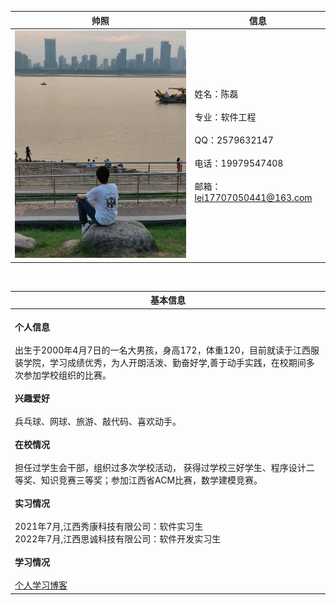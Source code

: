 | <center>帅照     | <center>信息    |
| :-------------: | :------------- |
| ![图片](./zhaopian3.jpg)      | 姓名：陈磊  <br><br> 专业：软件工程<br><br> QQ：2579632147<br><br> 电话：19979547408<br><br> 邮箱：lei17707050441@163.com       |  

<br>

| <center>基本信息    |
| :------------- |
| <br>**个人信息**<br><br>出生于2000年4月7日的一名大男孩，身高172，体重120，目前就读于江西服装学院，学习成绩优秀，为人开朗活泼、勤奋好学,善于动手实践，在校期间多次参加学校组织的比赛。<br><br>**兴趣爱好**<br><br>兵乓球、网球、旅游、敲代码、喜欢动手。<br><br>**在校情况**<br><br>担任过学生会干部，组织过多次学校活动， 获得过学校三好学生、程序设计二等奖、知识竞赛三等奖；参加江西省ACM比赛，数学建模竞赛。<br><br>**实习情况**<br><br>2021年7月,江西秀康科技有限公司：软件实习生<br>2022年7月,江西思诚科技有限公司：软件开发实习生<br><br>**学习情况**<br><br>[个人学习博客](https://blog.csdn.net/chenlei456)|
